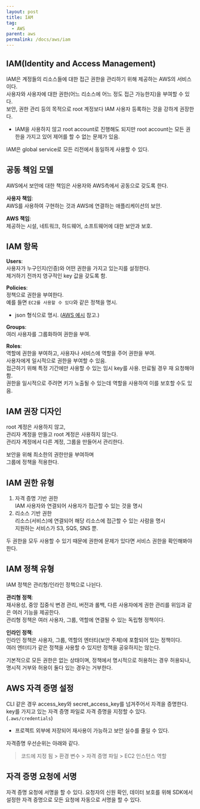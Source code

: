 ```yaml
---
layout: post
title: IAM
tag:
  - AWS
parent: aws
permalink: /docs/aws/iam
---
```


## IAM(Identity and Access Management)
IAM은 계정들의 리소스들에 대한 접근 권한을 관리하기 위해 제공하는 AWS의 서비스이다.  
사용자와 사용자에 대한 권한(어느 리소스에 어느 정도 접근 가능한지)을 부여할 수 있다.  
보안, 권한 관리 등의 목적으로 root 계정보다 IAM 사용자 등록하는 것을 강하게 권장한다.  
- IAM을 사용하지 않고 root account로 진행해도 되지만 root account는 모든 권한을 가지고 있어 제어를 할 수 없는 문제가 있음.  

IAM은 global service로 모든 리전에서 동일하게 사용할 수 있다.

## 공동 책임 모델
AWS에서 보안에 대한 책임은 사용자와 AWS측에서 공동으로 갖도록 한다.  

**사용자 책임**:  
AWS를 사용하여 구현하는 것과 AWS에 연결하는 애플리케이션의 보안.

**AWS 책임**:  
제공하는 시설, 네트워크, 하드웨어, 소프트웨어에 대한 보안과 보호.

## IAM 항목
**Users**:  
사용자가 누구인지(인증)와 어떤 권한을 가지고 있는지를 설정한다.  
제거하기 전까지 영구적인 key 값을 갖도록 함.  

**Policies**:  
정책으로 권한을 부여한다.  
예를 들면 `EC2를 사용할 수 있다`와 같은 정책을 명시.  
  - json 형식으로 명시. ([AWS 예시](https://docs.aws.amazon.com/ko_kr/IAM/latest/UserGuide/access_policies.html) 참고.)  

**Groups**:  
여러 사용자를 그룹화하여 권한을 부여.  

**Roles**:  
역할에 권한을 부여하고, 사용자나 서비스에 역할을 주어 권한을 부여.  
사용자에게 일시적으로 권한을 부여할 수 있음.  
접근하기 위해 특정 기간에만 사용할 수 있는 임시 key를 사용. 만료될 경우 재 요청해야 함.  
권한을 일시적으로 주려면 키가 노출될 수 있는데 역할을 사용하여 이를 보호할 수도 있음.  

## IAM 권장 디자인
root 계정은 사용하지 않고,  
관리자 계정을 만들고 root 계정은 사용하지 않는다.  
관리자 계정에서 다른 계정, 그룹을 만들어서 관리한다.  

보안을 위해 최소한의 권한만을 부여하며  
그룹에 정책을 적용한다.

## IAM 권한 유형
1. 자격 증명 기반 권한  
   IAM 사용자와 연결되어 사용자가 접근할 수 있는 것을 명시  
2. 리소스 기반 권한  
   리소스(서비스)에 연결되어 해당 리소스에 접근할 수 있는 사람을 명시  
   지원하는 서비스가 S3, SQS, SNS 뿐.  

두 권한을 모두 사용할 수 있기 때문에 권한에 문제가 있다면 서비스 권한을 확인해봐야 한다.

## IAM 정책 유형
IAM 정책은 관리형/인라인 정책으로 나뉜다.  

**관리형 정책**:  
재사용성, 중앙 집중식 변경 관리, 버전과 롤백, 다른 사용자에게 권한 관리를 위임과 같은 여러 기능을 제공한다.  
관리형 정책은 여러 사용자, 그룹, 역할에 연결될 수 있는 독립형 정책이다.

**인라인 정책**:  
인라인 정책은 사용자, 그룹, 역할의 엔터티(보안 주체)에 포함되어 있는 정책이다.  
여러 엔터티가 같은 정책을 사용할 수 있지만 정책을 공유하지는 않는다.  

기본적으로 모든 권한은 없는 상태이며, 정책에서 명시적으로 허용하는 경우 허용되나, 명시적 거부와 허용이 둘다 있는 경우는 거부한다.  

## AWS 자격 증명 설정
CLI 같은 경우 access_key와 secret_access_key를 넘겨주어서 자격을 증명한다.  
key를 가지고 있는 자격 증명 파일로 자격 증명을 지정할 수 있다. (`.aws/credentials`)  
- 프로젝트 외부에 저장되어 재사용이 가능하고 보안 실수를 줄일 수 있다.  

자격증명 우선순위는 아래와 같다.  
> 코드에 지정 됨 > 환경 변수 > 자격 증명 파일 > EC2 인스턴스 역할

## 자격 증명 요청에 서명
자격 증명 요청에 서명을 할 수 있다.
요청자의 신원 확인, 데이터 보호를 위해 SDK에서 설정한 자격 증명으로 모든 요청에 자동으로 서명을 할 수 있다.